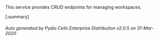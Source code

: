 






This service provides CRUD endpoints for managing workspaces.

[:summary]

###### Auto generated by Pydio Cells Enterprise Distribution v2.0.5 on 31-Mar-2020
